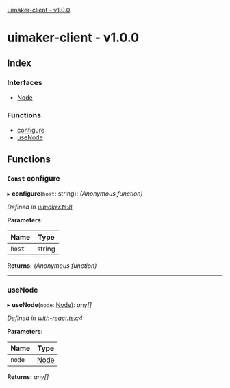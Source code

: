 [uimaker-client - v1.0.0](README.md)

# uimaker-client - v1.0.0

## Index

### Interfaces

* [Node](interfaces/node.md)

### Functions

* [configure](README.md#const-configure)
* [useNode](README.md#usenode)

## Functions

### `Const` configure

▸ **configure**(`host`: string): *(Anonymous function)*

*Defined in [uimaker.ts:8](https://github.com/yadomi/node-red-contrib-uimaker/blob/9ee12bb/client/src/uimaker.ts#L8)*

**Parameters:**

Name | Type |
------ | ------ |
`host` | string |

**Returns:** *(Anonymous function)*

___

###  useNode

▸ **useNode**(`node`: [Node](interfaces/node.md)): *any[]*

*Defined in [with-react.tsx:4](https://github.com/yadomi/node-red-contrib-uimaker/blob/9ee12bb/client/src/with-react.tsx#L4)*

**Parameters:**

Name | Type |
------ | ------ |
`node` | [Node](interfaces/node.md) |

**Returns:** *any[]*
